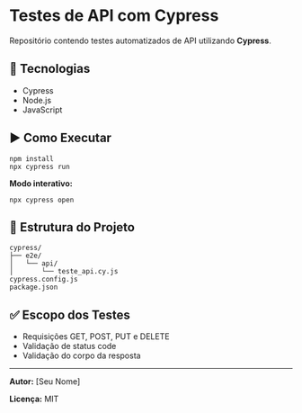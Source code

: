 <h1>Testes de API com Cypress</h1>

<p>Repositório contendo testes automatizados de API utilizando <strong>Cypress</strong>.</p>

<h2>🔧 Tecnologias</h2>
<ul>
  <li>Cypress</li>
  <li>Node.js</li>
  <li>JavaScript</li>
</ul>

<h2>▶️ Como Executar</h2>
<pre><code>npm install
npx cypress run
</code></pre>

<p><strong>Modo interativo:</strong></p>
<pre><code>npx cypress open
</code></pre>

<h2>📁 Estrutura do Projeto</h2>
<pre><code>cypress/
├── e2e/
│   └── api/
│       └── teste_api.cy.js
cypress.config.js
package.json
</code></pre>

<h2>✅ Escopo dos Testes</h2>
<ul>
  <li>Requisições GET, POST, PUT e DELETE</li>
  <li>Validação de status code</li>
  <li>Validação do corpo da resposta</li>
</ul>

<hr />

<p><strong>Autor:</strong> [Seu Nome]</p>
<p><strong>Licença:</strong> MIT</p>

